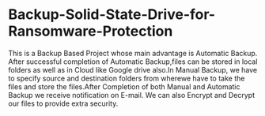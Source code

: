 # Backup-Solid-State-Drive-for-Ransomware-Protection

This is a Backup Based Project whose main advantage is Automatic Backup. After successful completion of Automatic Backup,files can be stored in local folders as well as in Cloud like Google drive also.In Manual Backup, we have to specify source and destination folders from wherewe have to take the files and store the files.After Completion of both Manual and Automatic Backup we receive notification on E-mail. We can also Encrypt and Decrypt our files to provide extra security.
